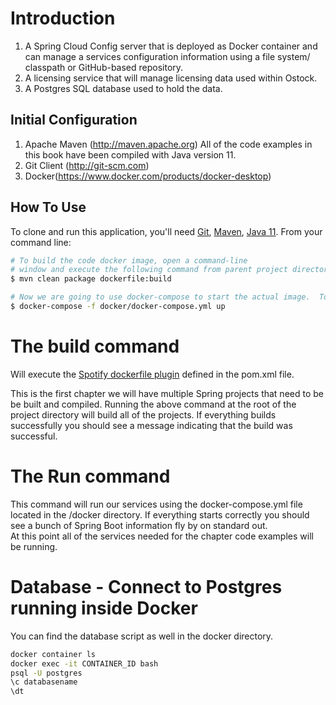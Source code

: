 
# Introduction

1.  A Spring Cloud Config server that is deployed as Docker container and can manage a services configuration information using a file system/ classpath or GitHub-based repository.
2.  A licensing service that will manage licensing data used within Ostock.
3.  A Postgres SQL database used to hold the data.

## Initial Configuration
1.	Apache Maven (http://maven.apache.org)  All of the code examples in this book have been compiled with Java version 11.
2.	Git Client (http://git-scm.com)
3.  Docker(https://www.docker.com/products/docker-desktop)

## How To Use

To clone and run this application, you'll need [Git](https://git-scm.com), [Maven](https://maven.apache.org/), [Java 11](https://www.oracle.com/technetwork/java/javase/downloads/jdk11-downloads-5066655.html). From your command line:

```bash
# To build the code docker image, open a command-line 
# window and execute the following command from parent project directory:
$ mvn clean package dockerfile:build

# Now we are going to use docker-compose to start the actual image.  To start the docker image, Run the following command from parent project directory: 
$ docker-compose -f docker/docker-compose.yml up
```

# The build command

Will execute the [Spotify dockerfile plugin](https://github.com/spotify/dockerfile-maven) defined in the pom.xml file.  

This is the first chapter we will have multiple Spring projects that need to be be built and compiled.
Running the above command at the root of the project directory will build all of the projects.
If everything builds successfully you should see a message indicating that the build was successful.

# The Run command

This command will run our services using the docker-compose.yml file located in the /docker directory.
If everything starts correctly you should see a bunch of Spring Boot information fly by on standard out.  
At this point all of the services needed for the chapter code examples will be running.

# Database - Connect to Postgres running inside Docker
You can find the database script as well in the docker directory.
```bash
docker container ls
docker exec -it CONTAINER_ID bash
psql -U postgres
\c databasename
\dt
```
